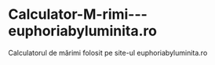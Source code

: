 # Calculator-M-rimi---euphoriabyluminita.ro
Calculatorul de mărimi folosit pe site-ul euphoriabyluminita.ro
